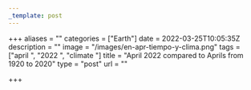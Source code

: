 ```yaml
---
_template: post
---
```


+++
aliases = ""
categories = ["Earth"]
date = 2022-03-25T10:05:35Z
description = ""
image = "/images/en-apr-tiempo-y-clima.png"
tags = ["april ", "2022 ", "climate "]
title = "April 2022 compared to Aprils from 1920 to 2020"
type = "post"
url = ""

+++
